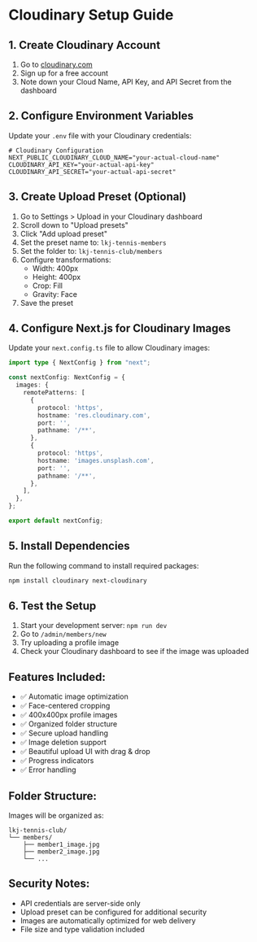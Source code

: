 # Cloudinary Setup Guide

## 1. Create Cloudinary Account
1. Go to [cloudinary.com](https://cloudinary.com)
2. Sign up for a free account
3. Note down your Cloud Name, API Key, and API Secret from the dashboard

## 2. Configure Environment Variables
Update your `.env` file with your Cloudinary credentials:

```env
# Cloudinary Configuration
NEXT_PUBLIC_CLOUDINARY_CLOUD_NAME="your-actual-cloud-name"
CLOUDINARY_API_KEY="your-actual-api-key"
CLOUDINARY_API_SECRET="your-actual-api-secret"
```

## 3. Create Upload Preset (Optional)
1. Go to Settings > Upload in your Cloudinary dashboard
2. Scroll down to "Upload presets"
3. Click "Add upload preset"
4. Set the preset name to: `lkj-tennis-members`
5. Set the folder to: `lkj-tennis-club/members`
6. Configure transformations:
   - Width: 400px
   - Height: 400px
   - Crop: Fill
   - Gravity: Face
7. Save the preset

## 4. Configure Next.js for Cloudinary Images
Update your `next.config.ts` file to allow Cloudinary images:

```typescript
import type { NextConfig } from "next";

const nextConfig: NextConfig = {
  images: {
    remotePatterns: [
      {
        protocol: 'https',
        hostname: 'res.cloudinary.com',
        port: '',
        pathname: '/**',
      },
      {
        protocol: 'https',
        hostname: 'images.unsplash.com',
        port: '',
        pathname: '/**',
      },
    ],
  },
};

export default nextConfig;
```

## 5. Install Dependencies
Run the following command to install required packages:

```bash
npm install cloudinary next-cloudinary
```

## 6. Test the Setup
1. Start your development server: `npm run dev`
2. Go to `/admin/members/new`
3. Try uploading a profile image
4. Check your Cloudinary dashboard to see if the image was uploaded

## Features Included:
- ✅ Automatic image optimization
- ✅ Face-centered cropping
- ✅ 400x400px profile images
- ✅ Organized folder structure
- ✅ Secure upload handling
- ✅ Image deletion support
- ✅ Beautiful upload UI with drag & drop
- ✅ Progress indicators
- ✅ Error handling

## Folder Structure:
Images will be organized as:
```
lkj-tennis-club/
└── members/
    ├── member1_image.jpg
    ├── member2_image.jpg
    └── ...
```

## Security Notes:
- API credentials are server-side only
- Upload preset can be configured for additional security
- Images are automatically optimized for web delivery
- File size and type validation included
